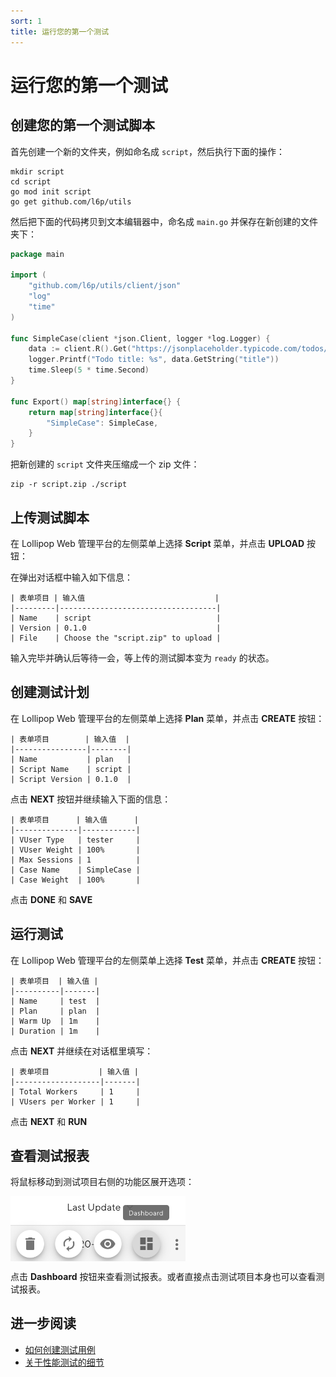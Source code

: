 ```yaml
---
sort: 1
title: 运行您的第一个测试
---
```


# 运行您的第一个测试

## 创建您的第一个测试脚本

首先创建一个新的文件夹，例如命名成 `script`，然后执行下面的操作：

```shell
mkdir script
cd script
go mod init script
go get github.com/l6p/utils
```

然后把下面的代码拷贝到文本编辑器中，命名成 `main.go` 并保存在新创建的文件夹下：

```go
package main

import (
	"github.com/l6p/utils/client/json"
	"log"
	"time"
)

func SimpleCase(client *json.Client, logger *log.Logger) {
	data := client.R().Get("https://jsonplaceholder.typicode.com/todos/1").D()
	logger.Printf("Todo title: %s", data.GetString("title"))
	time.Sleep(5 * time.Second)
}

func Export() map[string]interface{} {
	return map[string]interface{}{
		"SimpleCase": SimpleCase,
	}
}
```

把新创建的 `script` 文件夹压缩成一个 zip 文件：

```shell
zip -r script.zip ./script
```

## 上传测试脚本

在 Lollipop Web 管理平台的左侧菜单上选择 **Script** 菜单，并点击 **UPLOAD** 按钮：

在弹出对话框中输入如下信息：

```text
| 表单项目 | 输入值                             |
|---------|-----------------------------------|
| Name    | script                            |
| Version | 0.1.0                             |
| File    | Choose the "script.zip" to upload |
```

输入完毕并确认后等待一会，等上传的测试脚本变为 `ready` 的状态。

## 创建测试计划

在 Lollipop Web 管理平台的左侧菜单上选择 **Plan** 菜单，并点击 **CREATE** 按钮：

```text
| 表单项目        | 输入值  |
|----------------|--------|
| Name           | plan   |
| Script Name    | script |
| Script Version | 0.1.0  |
```

点击 **NEXT** 按钮并继续输入下面的信息：

```text
| 表单项目      | 输入值      |
|--------------|------------|
| VUser Type   | tester     |
| VUser Weight | 100%       |
| Max Sessions | 1          |
| Case Name    | SimpleCase |
| Case Weight  | 100%       |
```

点击 **DONE** 和 **SAVE**

## 运行测试

在 Lollipop Web 管理平台的左侧菜单上选择 **Test** 菜单，并点击 **CREATE** 按钮：

```text
| 表单项目  | 输入值 |
|----------|-------|
| Name     | test  |
| Plan     | plan  |
| Warm Up  | 1m    |
| Duration | 1m    |
```

点击 **NEXT** 并继续在对话框里填写：

```text
| 表单项目           | 输入值 |
|-------------------|-------|
| Total Workers     | 1     |
| VUsers per Worker | 1     |
```

点击 **NEXT** 和 **RUN**

## 查看测试报表

将鼠标移动到测试项目右侧的功能区展开选项：

<style>
    img[alt=pic00000001] { 
        display: block;
        width: 280px; 
    }
</style>
![pic00000001](/assets/images/pic00000001.png)

点击 **Dashboard** 按钮来查看测试报表。或者直接点击测试项目本身也可以查看测试报表。

## 进一步阅读

* [如何创建测试用例](/cn/ScriptGuides)
* [关于性能测试的细节](/cn/TestingGuides)
